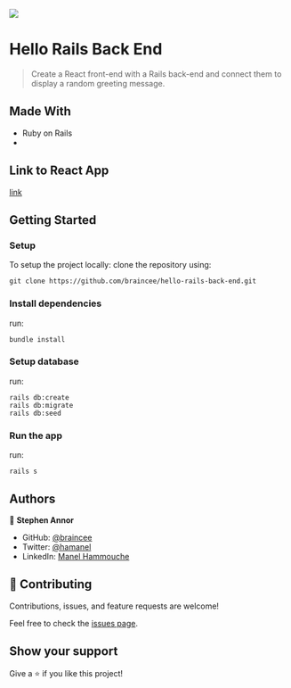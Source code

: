 ![](https://img.shields.io/badge/Microverse-blueviolet)

# Hello Rails Back End

> Create a React front-end with a Rails back-end and connect them to display a random greeting message.

## Made With

- Ruby on Rails
- 
## Link to React App
[link]()

## Getting Started

### Setup

To setup the project locally: clone the repository using:

```
git clone https://github.com/braincee/hello-rails-back-end.git
```

### Install dependencies
run:
```
bundle install
```

### Setup database
run:
```
rails db:create
rails db:migrate
rails db:seed
```

### Run the app
run:
```
rails s
```

## Authors

👤 **Stephen Annor**

- GitHub: [@braincee](https://github.com/braincee)
- Twitter: [@hamanel](https://twitter.com/annor0543)
- LinkedIn: [Manel Hammouche](https://www.linkedin.com/in/stephen-annor/)

## 🤝 Contributing

Contributions, issues, and feature requests are welcome!

Feel free to check the [issues page](https://github.com/braincee/hello-rails-back-end/issues).

## Show your support

Give a ⭐️ if you like this project!